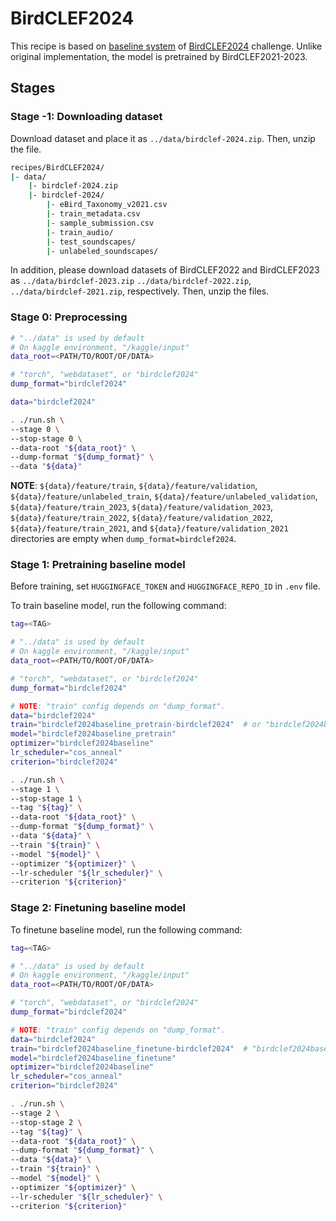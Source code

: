 # BirdCLEF2024

This recipe is based on [baseline system](https://www.kaggle.com/code/awsaf49/birdclef24-kerascv-starter-train) of [BirdCLEF2024](https://www.kaggle.com/competitions/birdclef-2024) challenge.
Unlike original implementation, the model is pretrained by BirdCLEF2021-2023.

## Stages

### Stage -1: Downloading dataset

Download dataset and place it as `../data/birdclef-2024.zip`.
Then, unzip the file.

```sh
recipes/BirdCLEF2024/
|- data/
    |- birdclef-2024.zip
    |- birdclef-2024/
        |- eBird_Taxonomy_v2021.csv
        |- train_metadata.csv
        |- sample_submission.csv
        |- train_audio/
        |- test_soundscapes/
        |- unlabeled_soundscapes/
```

In addition, please download datasets of BirdCLEF2022 and BirdCLEF2023 as `../data/birdclef-2023.zip` `../data/birdclef-2022.zip`, `../data/birdclef-2021.zip`, respectively.
Then, unzip the files.

### Stage 0: Preprocessing

```sh
# "../data" is used by default
# On kaggle environment, "/kaggle/input"
data_root=<PATH/TO/ROOT/OF/DATA>

# "torch", "webdataset", or "birdclef2024"
dump_format="birdclef2024"

data="birdclef2024"

. ./run.sh \
--stage 0 \
--stop-stage 0 \
--data-root "${data_root}" \
--dump-format "${dump_format}" \
--data "${data}"
```

**NOTE**: `${data}/feature/train`, `${data}/feature/validation`, `${data}/feature/unlabeled_train`, `${data}/feature/unlabeled_validation`, `${data}/feature/train_2023`, `${data}/feature/validation_2023`, `${data}/feature/train_2022`, `${data}/feature/validation_2022`, `${data}/feature/train_2021`, and `${data}/feature/validation_2021` directories are empty when `dump_format=birdclef2024`.

### Stage 1: Pretraining baseline model

Before training, set `HUGGINGFACE_TOKEN` and `HUGGINGFACE_REPO_ID` in `.env` file.

To train baseline model, run the following command:

```sh
tag=<TAG>

# "../data" is used by default
# On kaggle environment, "/kaggle/input"
data_root=<PATH/TO/ROOT/OF/DATA>

# "torch", "webdataset", or "birdclef2024"
dump_format="birdclef2024"

# NOTE: "train" config depends on "dump_format".
data="birdclef2024"
train="birdclef2024baseline_pretrain-birdclef2024"  # or "birdclef2024baseline_pretrain-webdataset"
model="birdclef2024baseline_pretrain"
optimizer="birdclef2024baseline"
lr_scheduler="cos_anneal"
criterion="birdclef2024"

. ./run.sh \
--stage 1 \
--stop-stage 1 \
--tag "${tag}" \
--data-root "${data_root}" \
--dump-format "${dump_format}" \
--data "${data}" \
--train "${train}" \
--model "${model}" \
--optimizer "${optimizer}" \
--lr-scheduler "${lr_scheduler}" \
--criterion "${criterion}"
```

### Stage 2: Finetuning baseline model

To finetune baseline model, run the following command:

```sh
tag=<TAG>

# "../data" is used by default
# On kaggle environment, "/kaggle/input"
data_root=<PATH/TO/ROOT/OF/DATA>

# "torch", "webdataset", or "birdclef2024"
dump_format="birdclef2024"

# NOTE: "train" config depends on "dump_format".
data="birdclef2024"
train="birdclef2024baseline_finetune-birdclef2024"  # "birdclef2024baseline_finetune-birdclef2024" or "birdclef2024baseline_finetune-webdataset"
model="birdclef2024baseline_finetune"
optimizer="birdclef2024baseline"
lr_scheduler="cos_anneal"
criterion="birdclef2024"

. ./run.sh \
--stage 2 \
--stop-stage 2 \
--tag "${tag}" \
--data-root "${data_root}" \
--dump-format "${dump_format}" \
--data "${data}" \
--train "${train}" \
--model "${model}" \
--optimizer "${optimizer}" \
--lr-scheduler "${lr_scheduler}" \
--criterion "${criterion}"
```
